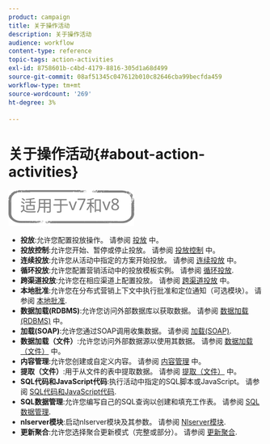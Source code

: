 ```yaml
---
product: campaign
title: 关于操作活动
description: 关于操作活动
audience: workflow
content-type: reference
topic-tags: action-activities
exl-id: 8758601b-c4bd-4179-8816-305d1a68d499
source-git-commit: 08af51345c047612b010c82646cba99becfda459
workflow-type: tm+mt
source-wordcount: '269'
ht-degree: 3%

---
```


# 关于操作活动{#about-action-activities}

![](../../assets/common.svg)

* **投放**:允许您配置投放操作。 请参阅 [投放](delivery.md) 中。
* **投放控制**:允许您开始、暂停或停止投放。 请参阅 [投放控制](delivery-control.md) 中。
* **连续投放**:允许您从活动中指定的方案开始投放。 请参阅 [连续投放](continuous-delivery.md) 中。
* **循环投放**:允许您配置营销活动中的投放模板实例。 请参阅 [循环投放](recurring-delivery.md).
* **跨渠道投放**:允许您在相应渠道上配置投放。 请参阅 [跨渠道投放](cross-channel-deliveries.md) 中。
* **本地批准**:允许您在分布式营销上下文中执行批准和定位通知（可选模块）。 请参阅 [本地批准](local-approval.md).
* **数据加载(RDBMS)**:允许您访问外部数据库以获取数据。 请参阅 [数据加载(RDBMS)](data-loading--rdbms-.md) 中。
* **加载(SOAP)**:允许您通过SOAP调用收集数据。 请参阅 [加载(SOAP)](loading--soap-.md).
* **数据加载（文件）**:允许您访问外部数据源以使用其数据。 请参阅 [数据加载（文件）](data-loading--file-.md) 中。
* **内容管理**:允许您创建或自定义内容。 请参阅 [内容管理](content-management.md) 中。
* **提取（文件）**:用于从文件的表中提取数据。 请参阅 [提取（文件）](extraction--file-.md) 中。
* **SQL代码和JavaScript代码**:执行活动中指定的SQL脚本或JavaScript。 请参阅 [SQL代码和JavaScript代码](sql-code-and-javascript-code.md).
* **SQL数据管理**:允许您编写自己的SQL查询以创建和填充工作表。 请参阅 [SQL数据管理](sql-data-management.md).
* **nlserver模块**:启动nlserver模块及其参数。 请参阅 [Nlserver模块](nlserver-module.md).
* **更新聚合**:允许您选择聚合更新模式（完整或部分）。 请参阅 [更新聚合](update-aggregate.md).
